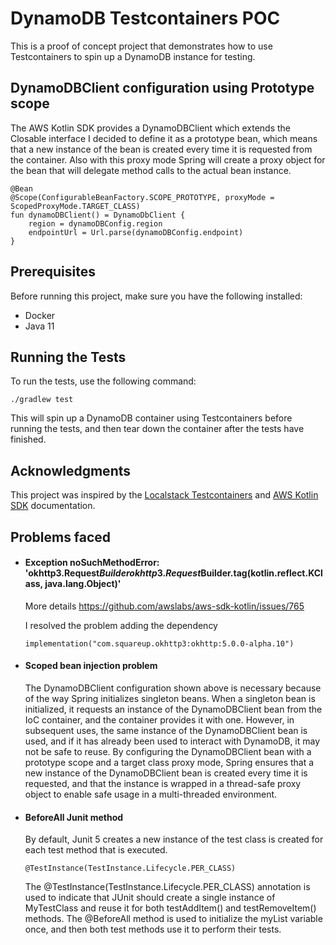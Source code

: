 # DynamoDB Testcontainers POC
This is a proof of concept project that demonstrates how to use Testcontainers to spin up a DynamoDB instance for testing.

## DynamoDBClient configuration using Prototype scope 
The AWS Kotlin SDK provides a DynamoDBClient which extends the Closable interface I decided to define it as a prototype bean, which means that a new instance of the bean is created every time it is requested from the container. Also with this proxy mode Spring will create a proxy object for the bean that will delegate method calls to the actual bean instance.

````
@Bean
@Scope(ConfigurableBeanFactory.SCOPE_PROTOTYPE, proxyMode = ScopedProxyMode.TARGET_CLASS)
fun dynamoDBClient() = DynamoDbClient {
    region = dynamoDBConfig.region
    endpointUrl = Url.parse(dynamoDBConfig.endpoint)
}
````

## Prerequisites
Before running this project, make sure you have the following installed:

* Docker
* Java 11

## Running the Tests
To run the tests, use the following command:

```
./gradlew test
```

This will spin up a DynamoDB container using Testcontainers before running the tests, and then tear down the container after the tests have finished.

## Acknowledgments
This project was inspired by the [Localstack Testcontainers](https://www.testcontainers.org/modules/localstack/) and [AWS Kotlin SDK](https://docs.aws.amazon.com/sdk-for-kotlin/latest/developer-guide/get-started.html) documentation.

## Problems faced

* #### Exception noSuchMethodError: 'okhttp3.Request$Builder okhttp3.Request$Builder.tag(kotlin.reflect.KClass, java.lang.Object)'

  More details https://github.com/awslabs/aws-sdk-kotlin/issues/765

  I resolved the problem adding the dependency 

    ````
    implementation("com.squareup.okhttp3:okhttp:5.0.0-alpha.10")
    ````

* #### Scoped bean injection problem

  The DynamoDBClient configuration shown above is necessary because of the way Spring initializes singleton beans. When a singleton bean is initialized, it requests an instance of the DynamoDBClient bean from the IoC container, and the container provides it with one. However, in subsequent uses, the same instance of the DynamoDBClient bean is used, and if it has already been used to interact with DynamoDB, it may not be safe to reuse. By configuring the DynamoDBClient bean with a prototype scope and a target class proxy mode, Spring ensures that a new instance of the DynamoDBClient bean is created every time it is requested, and that the instance is wrapped in a thread-safe proxy object to enable safe usage in a multi-threaded environment.

* #### BeforeAll Junit method

    By default, Junit 5 creates a new instance of the test class is created for each test method that is executed. 

    ```` 
    @TestInstance(TestInstance.Lifecycle.PER_CLASS)
    ````
    The @TestInstance(TestInstance.Lifecycle.PER_CLASS) annotation is used to indicate that JUnit should create a single instance of MyTestClass and reuse it for both testAddItem() and testRemoveItem() methods. The @BeforeAll method is used to initialize the myList variable once, and then both test methods use it to perform their tests.